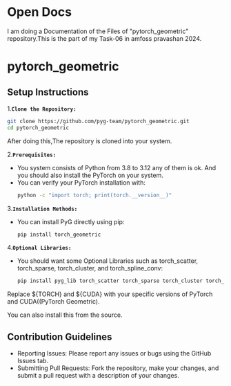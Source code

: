 # Open Docs 

I am doing a Documentation of the Files of "pytorch_geometric" repository.This is the part of my Task-06 in amfoss pravashan 2024.


# pytorch_geometric 

## Setup Instructions


1.**`Clone the Repository:`**

   ```bash
   git clone https://github.com/pyg-team/pytorch_geometric.git
   cd pytorch_geometric
   ```
After doing this,The repository is cloned into your system. 



2.**`Prerequisites:`**
- You system consists of Python from 3.8 to 3.12 any of them is ok. And you should also install the PyTorch on your system.
- You can verify your PyTorch installation with:
   ```bash
   python -c "import torch; print(torch.__version__)"
   ```

3.**`Installation Methods:`**
- You can install PyG directly using pip: 
   ```bash
   pip install torch_geometric
   ```

4.**`Optional Libraries:`**
- You should want some Optional Libraries such as torch_scatter, torch_sparse, torch_cluster, and torch_spline_conv:
   ```bash
   pip install pyg_lib torch_scatter torch_sparse torch_cluster torch_spline_conv -f https://data.pyg.org/whl/torch-${TORCH}+${CUDA}.html
   ```
Replace ${TORCH} and ${CUDA} with your specific versions of PyTorch and CUDA​((PyTorch Geometric).


You can also install this from the source.


## Contribution Guidelines 
- Reporting Issues: Please report any issues or bugs using the GitHub Issues tab.
- Submitting Pull Requests: Fork the repository, make your changes, and submit a pull request with a description of your changes.


